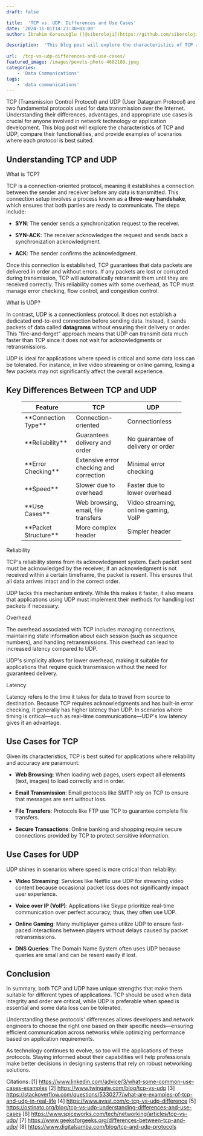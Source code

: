 ```yaml
---
draft: false

title:  'TCP vs. UDP: Differences and Use Cases'
date: '2024-11-01T14:23:30+03:00'
author: İbrahim Korucuoğlu ([@siberoloji](https://github.com/siberoloji))

description:  'This blog post will explore the characteristics of TCP and UDP, compare their functionalities, and provide examples of scenarios where each protocol is best suited.' 
 
url:  /tcp-vs-udp-differences-and-use-cases/
featured_image: /images/pexels-photo-4682189.jpeg
categories:
    - 'Data Communications'
tags:
    - 'data communications'
---
```



TCP (Transmission Control Protocol) and UDP (User Datagram Protocol) are two fundamental protocols used for data transmission over the Internet. Understanding their differences, advantages, and appropriate use cases is crucial for anyone involved in network technology or application development. This blog post will explore the characteristics of TCP and UDP, compare their functionalities, and provide examples of scenarios where each protocol is best suited.



## Understanding TCP and UDP



What is TCP?



TCP is a connection-oriented protocol, meaning it establishes a connection between the sender and receiver before any data is transmitted. This connection setup involves a process known as a **three-way handshake**, which ensures that both parties are ready to communicate. The steps include:


* **SYN**: The sender sends a synchronization request to the receiver.

* **SYN-ACK**: The receiver acknowledges the request and sends back a synchronization acknowledgment.

* **ACK**: The sender confirms the acknowledgment.




Once this connection is established, TCP guarantees that data packets are delivered in order and without errors. If any packets are lost or corrupted during transmission, TCP will automatically retransmit them until they are received correctly. This reliability comes with some overhead, as TCP must manage error checking, flow control, and congestion control.



What is UDP?



In contrast, UDP is a connectionless protocol. It does not establish a dedicated end-to-end connection before sending data. Instead, it sends packets of data called **datagrams** without ensuring their delivery or order. This "fire-and-forget" approach means that UDP can transmit data much faster than TCP since it does not wait for acknowledgments or retransmissions.



UDP is ideal for applications where speed is critical and some data loss can be tolerated. For instance, in live video streaming or online gaming, losing a few packets may not significantly affect the overall experience.



## Key Differences Between TCP and UDP


<!-- wp:table -->
<figure class="wp-block-table"><table class="has-fixed-layout"><thead><tr><th>Feature</th><th>TCP</th><th>UDP</th></tr></thead><tbody><tr><td>**Connection Type**</td><td>Connection-oriented</td><td>Connectionless</td></tr><tr><td>**Reliability**</td><td>Guarantees delivery and order</td><td>No guarantee of delivery or order</td></tr><tr><td>**Error Checking**</td><td>Extensive error checking and correction</td><td>Minimal error checking</td></tr><tr><td>**Speed**</td><td>Slower due to overhead</td><td>Faster due to lower overhead</td></tr><tr><td>**Use Cases**</td><td>Web browsing, email, file transfers</td><td>Video streaming, online gaming, VoIP</td></tr><tr><td>**Packet Structure**</td><td>More complex header</td><td>Simpler header</td></tr></tbody></table></figure>
<!-- /wp:table -->


Reliability



TCP's reliability stems from its acknowledgment system. Each packet sent must be acknowledged by the receiver; if an acknowledgment is not received within a certain timeframe, the packet is resent. This ensures that all data arrives intact and in the correct order.



UDP lacks this mechanism entirely. While this makes it faster, it also means that applications using UDP must implement their methods for handling lost packets if necessary.



Overhead



The overhead associated with TCP includes managing connections, maintaining state information about each session (such as sequence numbers), and handling retransmissions. This overhead can lead to increased latency compared to UDP.



UDP's simplicity allows for lower overhead, making it suitable for applications that require quick transmission without the need for guaranteed delivery.



Latency



Latency refers to the time it takes for data to travel from source to destination. Because TCP requires acknowledgments and has built-in error checking, it generally has higher latency than UDP. In scenarios where timing is critical—such as real-time communications—UDP's low latency gives it an advantage.



## Use Cases for TCP



Given its characteristics, TCP is best suited for applications where reliability and accuracy are paramount:


* **Web Browsing**: When loading web pages, users expect all elements (text, images) to load correctly and in order.

* **Email Transmission**: Email protocols like SMTP rely on TCP to ensure that messages are sent without loss.

* **File Transfers**: Protocols like FTP use TCP to guarantee complete file transfers.

* **Secure Transactions**: Online banking and shopping require secure connections provided by TCP to protect sensitive information.




## Use Cases for UDP



UDP shines in scenarios where speed is more critical than reliability:


* **Video Streaming**: Services like Netflix use UDP for streaming video content because occasional packet loss does not significantly impact user experience.

* **Voice over IP (VoIP)**: Applications like Skype prioritize real-time communication over perfect accuracy; thus, they often use UDP.

* **Online Gaming**: Many multiplayer games utilize UDP to ensure fast-paced interactions between players without delays caused by packet retransmissions.

* **DNS Queries**: The Domain Name System often uses UDP because queries are small and can be resent easily if lost.




## Conclusion



In summary, both TCP and UDP have unique strengths that make them suitable for different types of applications. TCP should be used when data integrity and order are critical, while UDP is preferable when speed is essential and some data loss can be tolerated.



Understanding these protocols' differences allows developers and network engineers to choose the right one based on their specific needs—ensuring efficient communication across networks while optimizing performance based on application requirements.



As technology continues to evolve, so too will the applications of these protocols. Staying informed about their capabilities will help professionals make better decisions in designing systems that rely on robust networking solutions.



Citations: [1] https://www.linkedin.com/advice/3/what-some-common-use-cases-examples [2] https://www.twingate.com/blog/tcp-vs-udp [3] https://stackoverflow.com/questions/5330277/what-are-examples-of-tcp-and-udp-in-real-life [4] https://www.avast.com/c-tcp-vs-udp-difference [5] https://ostinato.org/blog/tcp-vs-udp-understanding-differences-and-use-cases [6] https://www.spiceworks.com/tech/networking/articles/tcp-vs-udp/ [7] <a href="https://www.geeksforgeeks.org/differences-between-tcp-and-udp/">https://www.geeksforgeeks.org/differences-between-tcp-and-udp/</a> [8] https://www.digitalsamba.com/blog/tcp-and-udp-protocols
